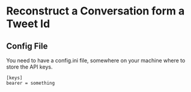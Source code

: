 # Reconstruct a Conversation form a Tweet Id

## Config File

You need to have a config.ini file, somewhere on your machine where to store the API keys.

```
[keys]
bearer = something
```